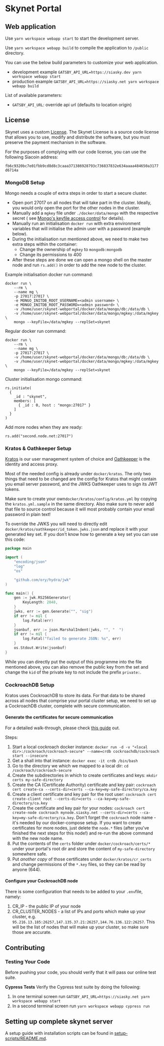 # Skynet Portal

## Web application

Use `yarn workspace webapp start` to start the development server.

Use `yarn workspace webapp build` to compile the application to `/public` directory.

You can use the below build parameters to customize your web application.

- development example `GATSBY_API_URL=https://siasky.dev yarn workspace webapp start`
- production example `GATSBY_API_URL=https://siasky.net yarn workspace webapp build`

List of available parameters:

- `GATSBY_API_URL`: override api url (defaults to location origin)

## License

Skynet uses a custom [License](./LICENSE.md). The Skynet License is a source
code license that allows you to use, modify and distribute the software, but
you must preserve the payment mechanism in the software.

For the purposes of complying with our code license, you can use the
following Siacoin address:

`fb6c9320bc7e01fbb9cd8d8c3caaa371386928793c736837832e634aaaa484650a3177d6714a`

### MongoDB Setup

Mongo needs a couple of extra steps in order to start a secure cluster.

- Open port 27017 on all nodes that will take part in the cluster. Ideally, you would only open the port for the other
  nodes in the cluster.
- Manually add a `mgkey` file under `./docker/data/mongo` with the respective secret (
  see [Mongo's keyfile access control](https://docs.mongodb.com/manual/tutorial/enforce-keyfile-access-control-in-existing-replica-set/)
  for details).
- Manually run an initialisation `docker run` with extra environment variables that will initialise the admin user with
  a password (example below).
- During the initialisation run mentioned above, we need to make two extra steps within the container:
  - Change the ownership of `mgkey` to `mongodb:mongodb`
  - Change its permissions to 400
- After these steps are done we can open a mongo shell on the master node and run `rs.add()` in order to add the new
  node to the cluster.

Example initialisation docker run command:

```
docker run \
	--rm \
	--name mg \
	-p 27017:27017 \
	-e MONGO_INITDB_ROOT_USERNAME=<admin username> \
	-e MONGO_INITDB_ROOT_PASSWORD=<admin password> \
	-v /home/user/skynet-webportal/docker/data/mongo/db:/data/db \
	-v /home/user/skynet-webportal/docker/data/mongo/mgkey:/data/mgkey \
	mongo --keyFile=/data/mgkey --replSet=skynet
```

Regular docker run command:

```
docker run \
	--rm \
	--name mg \
	-p 27017:27017 \
	-v /home/user/skynet-webportal/docker/data/mongo/db:/data/db \
	-v /home/user/skynet-webportal/docker/data/mongo/mgkey:/data/mgkey \
	mongo --keyFile=/data/mgkey --replSet=skynet
```

Cluster initialisation mongo command:

```
rs.initiate(
  {
    _id : "skynet",
    members: [
      { _id : 0, host : "mongo:27017" }
    ]
  }
)
```

Add more nodes when they are ready:

```
rs.add("second.node.net:27017")
```

### Kratos & Oathkeeper Setup

[Kratos](https://www.ory.sh/kratos) is our user management system of choice and
[Oathkeeper](https://www.ory.sh/oathkeeper) is the identity and access proxy.

Most of the needed config is already under `docker/kratos`. The only two things that need to be changed are the config
for Kratos that might contain you email server password, and the JWKS Oathkeeper uses to sign its JWT tokens.

Make sure to create your own`docker/kratos/config/kratos.yml` by copying the `kratos.yml.sample` in the same directory.
Also make sure to never add that file to source control because it will most probably contain your email password in
plain text!

To override the JWKS you will need to directly edit
`docker/kratos/oathkeeper/id_token.jwks.json` and replace it with your generated key set. If you don't know how to
generate a key set you can use this code:

```go
package main

import (
	"encoding/json"
	"log"
	"os"

	"github.com/ory/hydra/jwk"
)

func main() {
	gen := jwk.RS256Generator{
		KeyLength: 2048,
	}
	jwks, err := gen.Generate("", "sig")
	if err != nil {
		log.Fatal(err)
	}
	jsonbuf, err := json.MarshalIndent(jwks, "", "  ")
	if err != nil {
		log.Fatal("failed to generate JSON: %s", err)
	}
	os.Stdout.Write(jsonbuf)
}
```

While you can directly put the output of this programme into the file mentioned above, you can also remove the public
key from the set and change the `kid` of the private key to not include the prefix `private:`.

### CockroachDB Setup

Kratos uses CockroachDB to store its data. For that data to be shared across all nodes that comprise your portal cluster
setup, we need to set up a CockroachDB cluster, complete with secure communication.

#### Generate the certificates for secure communication

For a detailed walk-through, please check [this guide](https://www.cockroachlabs.com/docs/v20.2/secure-a-cluster.html)
out.

Steps:

1. Start a local cockroach docker instance:
   `docker run -d -v "<local dir>:/cockroach/cockroach-secure" --name=crdb cockroachdb/cockroach start --insecure`
1. Get a shall into that instance: `docker exec -it crdb /bin/bash`
1. Go to the directory we which we mapped to a local dir: `cd /cockroach/cockroach-secure`
1. Create the subdirectories in which to create certificates and keys: `mkdir certs my-safe-directory`
1. Create the CA (Certificate Authority) certificate and key
   pair: `cockroach cert create-ca --certs-dir=certs --ca-key=my-safe-directory/ca.key`
1. Create a client certificate and key pair for the root
   user: `cockroach cert create-client root --certs-dir=certs --ca-key=my-safe-directory/ca.key`
1. Create the certificate and key pair for your
   nodes: `cockroach cert create-node cockroach mynode.siasky.net --certs-dir=certs --ca-key=my-safe-directory/ca.key`.
   Don't forget the `cockroach` node name - it's needed by our docker-compose setup. If you want to create certificates
   for more nodes, just delete the `node.*` files (after you've finished the next steps for this node!) and re-run the
   above command with the new node name.
1. Put the contents of the `certs` folder under `docker/cockroach/certs/*` under your portal's root dir and store the
   content of `my-safe-directory` somewhere safe.
1. Put _another copy_ of those certificates under `docker/kratos/cr_certs` and change permissions of the `*.key` files,
   so they can be read by anyone (644).

#### Configure your CockroachDB node

There is some configuration that needs to be added to your `.env`file, namely:

1. CR_IP - the public IP of your node
1. CR_CLUSTER_NODES - a list of IPs and ports which make up your cluster, e.g.
   `95.216.13.185:26257,147.135.37.21:26257,144.76.136.122:26257`. This will be the list of nodes that will make up your
   cluster, so make sure those are accurate.

## Contributing

### Testing Your Code

Before pushing your code, you should verify that it will pass our online test suite.

**Cypress Tests**
Verify the Cypress test suite by doing the following:

1. In one terminal screen run `GATSBY_API_URL=https://siasky.net yarn workspace webapp start`
1. In a second terminal screen run `yarn workspace webapp cypress run`

## Setting up complete skynet server

A setup guide with installation scripts can be found in [setup-scripts/README.md](./setup-scripts/README.md).

